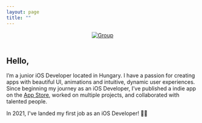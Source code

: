 ```yaml
---
layout: page
title: ""
---
```


<div style="text-align: center"><a href="https://imgbb.com/"><img src="https://i.ibb.co/dLCNxN1/Group.png" alt="Group" border="0"></a></div>
<br />

## Hello,
I’m a junior iOS Developer located in Hungary. I have a passion for creating apps with beautiful UI, animations and intuitive, dynamic user experiences.
Since beginning my journey as an iOS Developer, I’ve published a indie app on the [App Store](https://apps.apple.com/us/app/drinkspot-daily-drink-tracker/id1545770917), worked on multiple projects, and collaborated with talented people. 

In 2021, I've landed my first job as an iOS Developer! 👨‍💻
